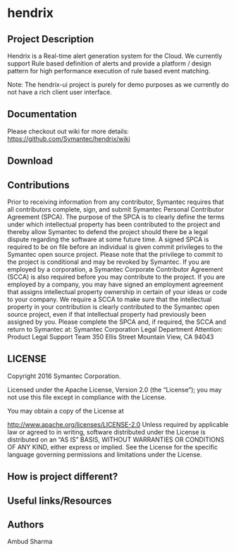 # hendrix

## Project Description
Hendrix is a Real-time alert generation system for the Cloud. We currently support Rule based definition of alerts and provide a platform / design pattern for high performance
execution of rule based event matching.

Note: The hendrix-ui project is purely for demo purposes as we currently do not have a rich client user interface.

## Documentation
Please checkout out wiki for more details: https://github.com/Symantec/hendrix/wiki

## Download

## Contributions

Prior to receiving information from any contributor, Symantec requires that all contributors complete, sign, and submit Symantec Personal Contributor Agreement (SPCA).  The purpose of the SPCA is to clearly define the terms under which intellectual property has been contributed to the project and thereby allow Symantec to defend the project should there be a legal dispute regarding the software at some future time. A signed SPCA is required to be on file before an individual is given commit privileges to the Symantec open source project.  Please note that the privilege to commit to the project is conditional and may be revoked by Symantec.
If you are employed by a corporation, a Symantec Corporate Contributor Agreement (SCCA) is also required before you may contribute to the project.   If you are employed by a company, you may have signed an employment agreement that assigns intellectual property ownership in certain of your ideas or code to your company.  We require a SCCA to make sure that the intellectual property in your contribution is clearly contributed to the Symantec open source project, even if that intellectual property had previously been assigned by you.
Please complete the SPCA and, if required, the SCCA and return to Symantec at:
Symantec Corporation
Legal Department
Attention:  Product Legal Support Team
350 Ellis Street
Mountain View, CA 94043

## LICENSE

Copyright 2016 Symantec Corporation.

Licensed under the Apache License, Version 2.0 (the “License”); you may not use this file except in compliance with the License.

You may obtain a copy of the License at

http://www.apache.org/licenses/LICENSE-2.0 Unless required by applicable law or agreed to in writing, software distributed under the License is distributed on an “AS IS” BASIS, WITHOUT WARRANTIES OR CONDITIONS OF ANY KIND, either express or implied. See the License for the specific language governing permissions and limitations under the License.


## How is project different?

## Useful links/Resources

## Authors
Ambud Sharma
